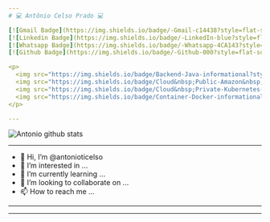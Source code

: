 ```yaml
---
# 💻 Antônio Celso Prado 💻

[![Gmail Badge](https://img.shields.io/badge/-Gmail-c14438?style=flat-square&logo=Gmail&logoColor=white&link=mailto:antonio.ti.celso@gmail.com)](mailto:antonio.ti.celso@gmail.com/)
[![Linkedin Badge](https://img.shields.io/badge/-LinkedIn-blue?style=flat-square&logo=Linkedin&logoColor=white&link=https://www.linkedin.com/in/antonio-celso-prado/)](https://www.linkedin.com/in/antonio-celso-prado/)
[![Whatsapp Badge](https://img.shields.io/badge/-Whatsapp-4CA143?style=flat-square&labelColor=4CA143&logo=whatsapp&logoColor=white&link=https://api.whatsapp.com/send?phone=5561985764443&text=Olá!)](https://api.whatsapp.com/send?phone=5561985764443&text=Olá!)
[![Github Badge](https://img.shields.io/badge/-Github-000?style=flat-square&logo=Github&logoColor=white&link=https://github.com/antonioticelso)](https://github.com/antonioticelso)

<p>
  <img src="https://img.shields.io/badge/Backend-Java-informational?style=flat&logo=java&logoColor=red&color=05122A" />
  <img src="https://img.shields.io/badge/Cloud&nbsp;Public-Amazon&nbsp;AWS-informational?style=flat&logo=Amazon&color=05122A" />
  <img src="https://img.shields.io/badge/Cloud&nbsp;Private-Kubernetes-informational?style=flat&logo=kubernetes&color=05122A" />
  <img src="https://img.shields.io/badge/Container-Docker-informational?style=flat&logo=docker&color=05122A" />
</p>

---
```

![Antonio github stats](https://github-readme-stats.vercel.app/api?username=AntonioCelsoPrado&show_icons=true&theme=dark)

---

- 👋 Hi, I’m @antonioticelso
- 👀 I’m interested in ...
- 🌱 I’m currently learning ...
- 💞️ I’m looking to collaborate on ...
- 📫 How to reach me ...

---

<!---
antonioticelso/antonioticelso is a ✨ special ✨ repository because its `README.md` (this file) appears on your GitHub profile.
You can click the Preview link to take a look at your changes.
--->

---
